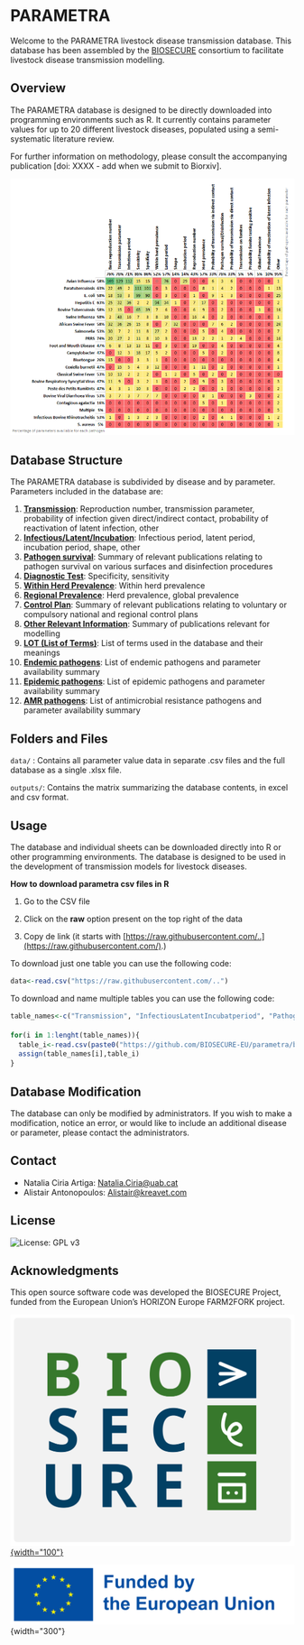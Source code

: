# PARAMETRA

Welcome to the PARAMETRA livestock disease transmission database. This database has been assembled by the [BIOSECURE](https://biosecure.eu/) consortium to facilitate livestock disease transmission modelling.

## Overview

The PARAMETRA database is designed to be directly downloaded into programming environments such as R. It currently contains parameter values for up to 20 different livestock diseases, populated using a semi-systematic literature review.

For further information on methodology, please consult the accompanying publication [doi: XXXX - add when we submit to Biorxiv].

![Parameter availability](images/2024_10_03_param_matrix.png)

## Database Structure

The PARAMETRA database is subdivided by disease and by parameter. Parameters included in the database are:

1.  [**Transmission**](https://github.com/BIOSECURE-EU/parametra/blob/main/data/parametra_Transmission.csv): Reproduction number, transmission parameter, probability of infection given direct/indirect contact, probability of reactivation of latent infection, other
2.  [**Infectious/Latent/Incubation**](https://github.com/BIOSECURE-EU/parametra/blob/main/data/parametra_InfectiousLatentIncubatperiod.csv): Infectious period, latent period, incubation period, shape, other
3.  [**Pathogen survival**](https://github.com/BIOSECURE-EU/parametra/blob/main/data/parametra_PathogenSurvival.csv): Summary of relevant publications relating to pathogen survival on various surfaces and disinfection procedures
4.  [**Diagnostic Test**](https://github.com/BIOSECURE-EU/parametra/blob/main/data/parametra_DiagnosticTest.csv): Specificity, sensitivity
5.  [**Within Herd Prevalence**](https://github.com/BIOSECURE-EU/parametra/blob/main/data/parametra_WithinHerdPrevalence.csv): Within herd prevalence
6.  [**Regional Prevalence**](https://github.com/BIOSECURE-EU/parametra/blob/main/data/parametra_RegionalPrevalence.csv): Herd prevalence, global prevalence
7.  [**Control Plan**](https://github.com/BIOSECURE-EU/parametra/blob/main/data/parametra_ControlPlan.csv): Summary of relevant publications relating to voluntary or compulsory national and regional control plans
8.  [**Other Relevant Information**](https://github.com/BIOSECURE-EU/parametra/blob/main/data/parametra_OtherRelevantInformation.csv): Summary of publications relevant for modelling
9.  [**LOT (List of Terms)**](https://github.com/BIOSECURE-EU/parametra/blob/main/data/parametra_LOT.csv): List of terms used in the database and their meanings
10. [**Endemic pathogens**](https://github.com/BIOSECURE-EU/parametra/blob/main/data/parametra_Endemic_Pathogens.csv): List of endemic pathogens and parameter availability summary
11. [**Epidemic pathogens**](https://github.com/BIOSECURE-EU/parametra/blob/main/data/parametra_Epidemic_Pathogens.csv): List of epidemic pathogens and parameter availability summary
12. [**AMR pathogens**](https://github.com/BIOSECURE-EU/parametra/blob/main/data/parametra_AMR_Pathogens.csv): List of antimicrobial resistance pathogens and parameter availability summary

## Folders and Files

`data/` : Contains all parameter value data in separate .csv files and the full database as a single .xlsx file.

`outputs/`: Contains the matrix summarizing the database contents, in excel and csv format.

## Usage

The database and individual sheets can be downloaded directly into R or other programming environments. The database is designed to be used in the development of transmission models for livestock diseases.

**How to download parametra csv files in R**

1.  Go to the CSV file

2.  Click on the **raw** option present on the top right of the data

3.  Copy de link (it starts with [https://raw.githubusercontent.com/..](https://raw.githubusercontent.com/).)

To download just one table you can use the following code:

``` r
data<-read.csv("https://raw.githubusercontent.com/..")
```

To download and name multiple tables you can use the following code:

``` r
table_names<-c("Transmission", "InfectiousLatentIncubatperiod", "PathogenSurvival","DiagnosticTest","WithinHerdPrevalence", "RegionalPrevalence", "ControlPlan", "OtherRelevantInformation", "LOT", "ChangesLog", "Endemic_Pathogens", "Epidemic_Pathogens", "AMR_Pathogens")               

for(i in 1:lenght(table_names)){
  table_i<-read.csv(paste0("https://github.com/BIOSECURE-EU/parametra/blob/main/data/",table_names[i]))
  assign(table_names[i],table_i)
}
```

## Database Modification

The database can only be modified by administrators. If you wish to make a modification, notice an error, or would like to include an additional disease or parameter, please contact the administrators.

## Contact

-   Natalia Ciria Artiga: [Natalia.Ciria\@uab.cat](mailto:Natalia.Ciria@uab.cat)
-   Alistair Antonopoulos: [Alistair\@kreavet.com](mailto:Alistair@kreavet.com)

## License

![License: GPL v3](https://img.shields.io/badge/License-GPLv3-blue.svg)

## Acknowledgments

This open source software code was developed the BIOSECURE Project, funded from the European Union’s HORIZON Europe FARM2FORK project.

[![](images/biosecure_logo.png){width="100"}](https://biosecure.eu/)

![](images/funded_by_eu.png){width="300"}
